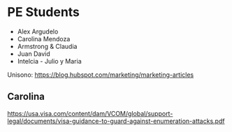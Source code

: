 # PE Students
- Alex Argudelo
- Carolina Mendoza
- Armstrong & Claudia
- Juan David
- Intelcia - Julio y Maria


Unisono: https://blog.hubspot.com/marketing/marketing-articles


## Carolina
https://usa.visa.com/content/dam/VCOM/global/support-legal/documents/visa-guidance-to-guard-against-enumeration-attacks.pdf